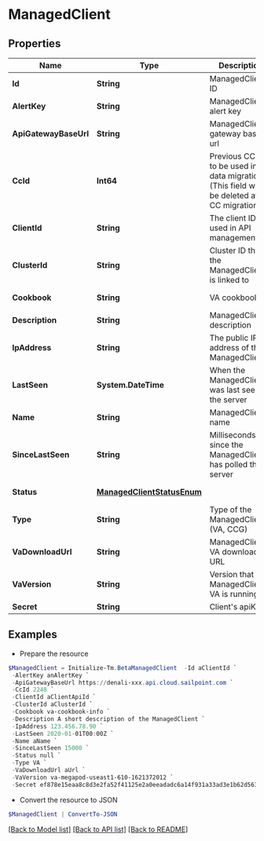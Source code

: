 # ManagedClient
## Properties

Name | Type | Description | Notes
------------ | ------------- | ------------- | -------------
**Id** | **String** | ManagedClient ID | [optional] [readonly] 
**AlertKey** | **String** | ManagedClient alert key | [optional] [readonly] 
**ApiGatewayBaseUrl** | **String** | ManagedClient gateway base url | [optional] [readonly] 
**CcId** | **Int64** | Previous CC ID to be used in data migration. (This field will be deleted after CC migration!) | [optional] 
**ClientId** | **String** | The client ID used in API management | 
**ClusterId** | **String** | Cluster ID that the ManagedClient is linked to | 
**Cookbook** | **String** | VA cookbook | [optional] [readonly] 
**Description** | **String** | ManagedClient description | 
**IpAddress** | **String** | The public IP address of the ManagedClient | [optional] [readonly] 
**LastSeen** | **System.DateTime** | When the ManagedClient was last seen by the server | [optional] [readonly] 
**Name** | **String** | ManagedClient name | [optional] 
**SinceLastSeen** | **String** | Milliseconds since the ManagedClient has polled the server | [optional] [readonly] 
**Status** | [**ManagedClientStatusEnum**](ManagedClientStatusEnum.md) |  | [optional] [readonly] 
**Type** | **String** | Type of the ManagedClient (VA, CCG) | 
**VaDownloadUrl** | **String** | ManagedClient VA download URL | [optional] [readonly] 
**VaVersion** | **String** | Version that the ManagedClient&#39;s VA is running | [optional] [readonly] 
**Secret** | **String** | Client&#39;s apiKey | [optional] 

## Examples

- Prepare the resource
```powershell
$ManagedClient = Initialize-Tm.BetaManagedClient  -Id aClientId `
 -AlertKey anAlertKey `
 -ApiGatewayBaseUrl https://denali-xxx.api.cloud.sailpoint.com `
 -CcId 2248 `
 -ClientId aClientApiId `
 -ClusterId aClusterId `
 -Cookbook va-cookbook-info `
 -Description A short description of the ManagedClient `
 -IpAddress 123.456.78.90 `
 -LastSeen 2020-01-01T00:00Z `
 -Name aName `
 -SinceLastSeen 15000 `
 -Status null `
 -Type VA `
 -VaDownloadUrl aUrl `
 -VaVersion va-megapod-useast1-610-1621372012 `
 -Secret ef878e15eaa8c8d3e2fa52f41125e2a0eeadadc6a14f931a33ad3e1b62d56381
```

- Convert the resource to JSON
```powershell
$ManagedClient | ConvertTo-JSON
```

[[Back to Model list]](../README.md#documentation-for-models) [[Back to API list]](../README.md#documentation-for-api-endpoints) [[Back to README]](../README.md)

